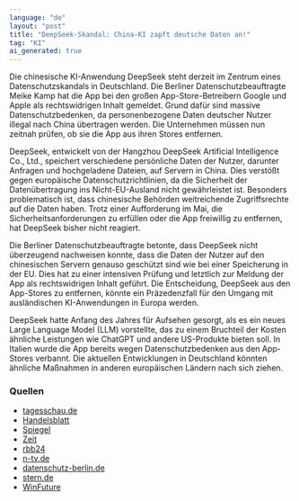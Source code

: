```yaml
---
language: "de"
layout: "post"
title: "DeepSeek-Skandal: China-KI zapft deutsche Daten an!"
tag: "KI"
ai_generated: true
---
```


Die chinesische KI-Anwendung DeepSeek steht derzeit im Zentrum eines Datenschutzskandals in Deutschland. Die Berliner Datenschutzbeauftragte Meike Kamp hat die App bei den großen App-Store-Betreibern Google und Apple als rechtswidrigen Inhalt gemeldet. Grund dafür sind massive Datenschutzbedenken, da personenbezogene Daten deutscher Nutzer illegal nach China übertragen werden. Die Unternehmen müssen nun zeitnah prüfen, ob sie die App aus ihren Stores entfernen.

<!--more-->

DeepSeek, entwickelt von der Hangzhou DeepSeek Artificial Intelligence Co., Ltd., speichert verschiedene persönliche Daten der Nutzer, darunter Anfragen und hochgeladene Dateien, auf Servern in China. Dies verstößt gegen europäische Datenschutzrichtlinien, da die Sicherheit der Datenübertragung ins Nicht-EU-Ausland nicht gewährleistet ist. Besonders problematisch ist, dass chinesische Behörden weitreichende Zugriffsrechte auf die Daten haben. Trotz einer Aufforderung im Mai, die Sicherheitsanforderungen zu erfüllen oder die App freiwillig zu entfernen, hat DeepSeek bisher nicht reagiert.

Die Berliner Datenschutzbeauftragte betonte, dass DeepSeek nicht überzeugend nachweisen konnte, dass die Daten der Nutzer auf den chinesischen Servern genauso geschützt sind wie bei einer Speicherung in der EU. Dies hat zu einer intensiven Prüfung und letztlich zur Meldung der App als rechtswidrigen Inhalt geführt. Die Entscheidung, DeepSeek aus den App-Stores zu entfernen, könnte ein Präzedenzfall für den Umgang mit ausländischen KI-Anwendungen in Europa werden.

DeepSeek hatte Anfang des Jahres für Aufsehen gesorgt, als es ein neues Large Language Model (LLM) vorstellte, das zu einem Bruchteil der Kosten ähnliche Leistungen wie ChatGPT und andere US-Produkte bieten soll. In Italien wurde die App bereits wegen Datenschutzbedenken aus den App-Stores verbannt. Die aktuellen Entwicklungen in Deutschland könnten ähnliche Maßnahmen in anderen europäischen Ländern nach sich ziehen.

### Quellen
- [tagesschau.de](https://www.tagesschau.de/inland/deepseek-datenschutz-102.html)
- [Handelsblatt](https://www.handelsblatt.com/technik/ki/ki-deepseek-droht-in-deutschland-rauswurf-aus-app-stores/100137839.html)
- [Spiegel](https://www.spiegel.de/netzwelt/deepseek-berliner-datenschuetzer-wollen-chinesische-ki-aus-app-stores-werfen-a-5544ae1c-b929-4c4d-909f-48420bb2ad45)
- [Zeit](https://www.zeit.de/digital/datenschutz/2025-06/datenschutz-deepseek-loeschung-digital-services-act)
- [rbb24](https://www.rbb24.de/politik/beitrag/2025/06/deepseek-appstore-datenschutzbeauftragte-berlin-meike-kamp-apple-google.html)
- [n-tv.de](https://www.n-tv.de/ticker/DSA-meldet-DeepSeek-wegen-Datenschutzbedenken-article25863948.html)
- [datenschutz-berlin.de](https://www.datenschutz-berlin.de/pressemitteilung/berliner-datenschutzbeauftragte-meldet-ki-app-deepseek-in-deutschland-bei-apple-und-google-als-rechtswidrigen-inhalt)
- [stern.de](https://www.stern.de/digital/kuenstliche-intelligenz--datenschuetzer-wollen-deepseek-aus-den-app-stores-verbannen-35845686.html)
- [WinFuture](https://winfuture.de/news,151874.html)
